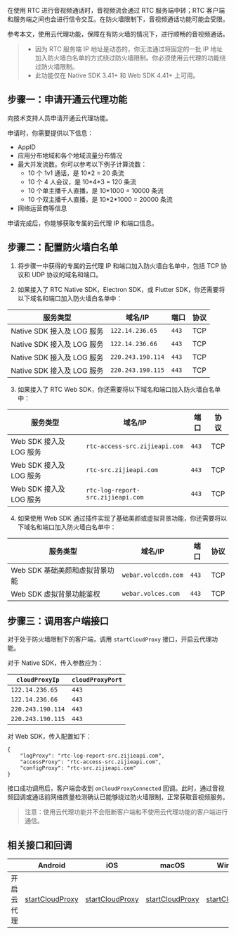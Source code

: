 在使用 RTC 进行音视频通话时，音视频流会通过 RTC 服务端中转；RTC 客户端和服务端之间也会进行信令交互。在防火墙限制下，音视频通话功能可能会受限。

参考本文，使用云代理功能，保障在有防火墙的情况下，进行顺畅的音视频通话。

> - 因为 RTC 服务端 IP 地址是动态的，你无法通过将固定的一批 IP 地址加入防火墙白名单的方式绕过防火墙限制。你必须使用云代理的功能绕过防火墙限制。
> - 此功能仅在 Native SDK 3.41+ 和 Web SDK 4.41+ 上可用。

## 步骤一：申请开通云代理功能

向技术支持人员申请开通云代理功能。	

申请时，你需要提供以下信息：

- AppID
- 应用分布地域和各个地域流量分布情况
- 最大并发流数。你可以参考以下例子计算流数：
	- 10 个 1v1 通话，是 10\*2 = 20 条流
	- 10 个 4 人会议，是 10\*4\*3 = 120 条流
	- 10 个单主播千人直播，是 10\*1000 = 10000 条流
	- 10 个双主播千人直播，是 10\*2\*1000 = 20000 条流
- 网络运营商等信息

申请完成后，你能够获取专属的云代理 IP 和端口信息。

## 步骤二：配置防火墙白名单

1. 将步骤一中获得的专属的云代理 IP 和端口加入防火墙白名单中，包括 TCP 协议和 UDP 协议的域名和端口。

2. 如果接入了 RTC Native SDK，Electron SDK，或 Flutter SDK，你还需要将以下域名和端口加入防火墙白名单中：

| 服务类型 | 域名/IP | 端口 | 协议 |
| --- | --- | --- | --- |
| Native SDK 接入及 LOG 服务 | `122.14.236.65` | `443` | TCP |
| Native SDK 接入及 LOG 服务 | `122.14.236.66` | `443` | TCP |
| Native SDK 接入及 LOG 服务 | `220.243.190.114` | `443` | TCP |
| Native SDK 接入及 LOG 服务 | `220.243.190.115` | `443` | TCP |


3. 如果接入了 RTC Web SDK，你还需要将以下域名和端口加入防火墙白名单中：

| 服务类型 | 域名/IP | 端口 | 协议 |
| --- | --- | --- | --- |
| Web SDK 接入及 LOG 服务 | `rtc-access-src.zijieapi.com` | `443` | TCP |
| Web SDK 接入及 LOG 服务 | `rtc-src.zijieapi.com` | `443` | TCP |
| Web SDK 接入及 LOG 服务 | `rtc-log-report-src.zijieapi.com` | `443` | TCP |


4. 如果使用 Web SDK 通过插件实现了基础美颜或虚拟背景功能，你还需要将以下域名和端口加入防火墙白名单中：

| 服务类型 | 域名/IP | 端口 | 协议 |
| --- | --- | --- | --- |
| Web SDK 基础美颜和虚拟背景功能 | `webar.volccdn.com` | `443` | TCP |
| Web SDK 虚拟背景功能鉴权 | `webar.volces.com` | `443` | TCP |


## 步骤三：调用客户端接口

对于处于防火墙限制下的客户端，调用 `startCloudProxy` 接口，开启云代理功能。

对于 Native SDK，传入参数应为：

| `cloudProxyIp` | `cloudProxyPort` |
| --- | --- |
| `122.14.236.65` | `443` |
| `122.14.236.66` | `443` |
| `220.243.190.114` | `443` |
| `220.243.190.115` | `443` |


对 Web SDK，传入配置如下：

```
{
    "logProxy": "rtc-log-report-src.zijieapi.com",
    "accessProxy": "rtc-access-src.zijieapi.com",
    "configProxy": "rtc-src.zijieapi.com"
}
```

接口成功调用后，客户端会收到 `onCloudProxyConnected` 回调。此时，通过音视频回调或通话前网络质量检测确认已能够绕过防火墙限制，正常获取音视频服务。
	
> 注意：使用云代理功能并不会阻断客户端和不使用云代理功能的客户端进行通信。

## 相关接口和回调

|  | Android | iOS | macOS | Windows | Linux | Web |
| -- | -- | -- | -- | -- | -- | -- |
| 开启云代理 | [startCloudProxy](Android-api#RTCVideo-startcloudproxy) | [startCloudProxy](iOS-api#ByteRTCVideo-startcloudproxy) | [startCloudProxy](macOS-api#ByteRTCVideo-startcloudproxy) | [startCloudProxy](Windows-api#IRTCVideo-startcloudproxy) | [startCloudProxy](Linux-api#IRTCVideo-startcloudproxy) | [startCloudProxy](Web-api.md#startcloudproxy) |